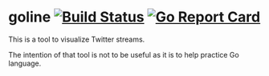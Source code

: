 # goline [![Build Status](https://travis-ci.org/ifosch/goline.svg)](https://travis-ci.org/ifosch/goline) [![Go Report Card](http://goreportcard.com/badge/ifosch/goline)](http://goreportcard.com/report/ifosch/goline)

This is a tool to visualize Twitter streams.

The intention of that tool is not to be useful as it is to help practice Go language.
